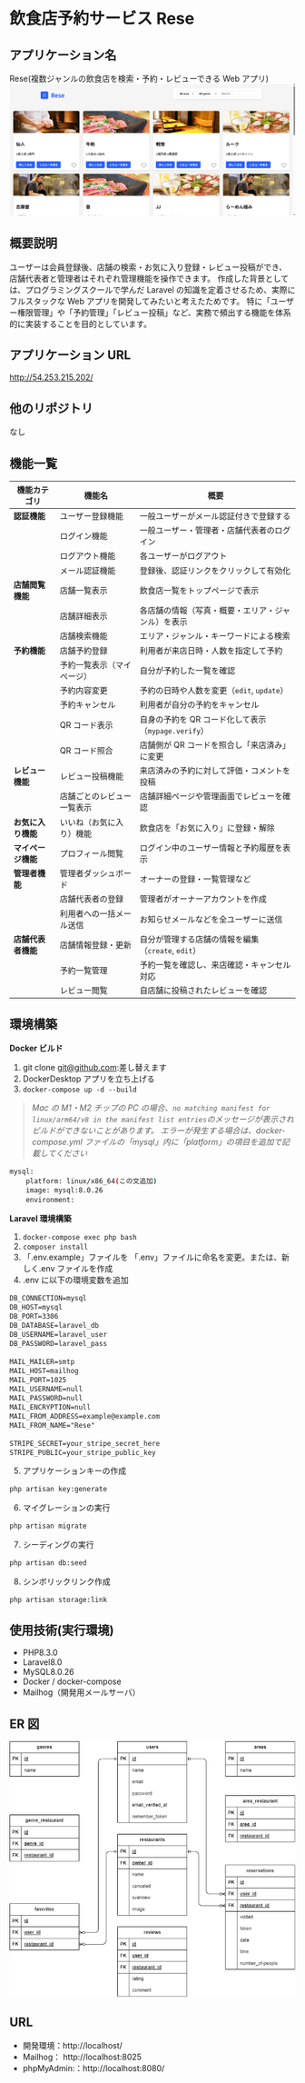 # 飲食店予約サービス Rese

## アプリケーション名

Rese(複数ジャンルの飲食店を検索・予約・レビューできる Web アプリ)
![alt](toppage.png)

## 概要説明

ユーザーは会員登録後、店舗の検索・お気に入り登録・レビュー投稿ができ、
店舗代表者と管理者はそれぞれ管理機能を操作できます。
作成した背景としては、プログラミングスクールで学んだ Laravel の知識を定着させるため、実際にフルスタックな Web アプリを開発してみたいと考えたためです。
特に「ユーザー権限管理」や「予約管理」「レビュー投稿」など、実務で頻出する機能を体系的に実装することを目的としています。

## アプリケーション URL

http://54.253.215.202/

## 他のリポジトリ

なし

## 機能一覧

| 機能カテゴリ       | 機能名                     | 概要                                                |
| ------------------ | -------------------------- | --------------------------------------------------- |
| **認証機能**       | ユーザー登録機能           | 一般ユーザーがメール認証付きで登録する              |
|                    | ログイン機能               | 一般ユーザー・管理者・店舗代表者のログイン          |
|                    | ログアウト機能             | 各ユーザーがログアウト                              |
|                    | メール認証機能             | 登録後、認証リンクをクリックして有効化              |
| **店舗閲覧機能**   | 店舗一覧表示               | 飲食店一覧をトップページで表示                      |
|                    | 店舗詳細表示               | 各店舗の情報（写真・概要・エリア・ジャンル）を表示  |
|                    | 店舗検索機能               | エリア・ジャンル・キーワードによる検索              |
| **予約機能**       | 店舗予約登録               | 利用者が来店日時・人数を指定して予約                |
|                    | 予約一覧表示（マイページ） | 自分が予約した一覧を確認                            |
|                    | 予約内容変更               | 予約の日時や人数を変更（`edit`, `update`）          |
|                    | 予約キャンセル             | 利用者が自分の予約をキャンセル                      |
|                    | QR コード表示              | 自身の予約を QR コード化して表示（`mypage.verify`） |
|                    | QR コード照合              | 店舗側が QR コードを照合し「来店済み」に変更        |
| **レビュー機能**   | レビュー投稿機能           | 来店済みの予約に対して評価・コメントを投稿          |
|                    | 店舗ごとのレビュー一覧表示 | 店舗詳細ページや管理画面でレビューを確認            |
| **お気に入り機能** | いいね（お気に入り）機能   | 飲食店を「お気に入り」に登録・解除                  |
| **マイページ機能** | プロフィール閲覧           | ログイン中のユーザー情報と予約履歴を表示            |
| **管理者機能**     | 管理者ダッシュボード       | オーナーの登録・一覧管理など                        |
|                    | 店舗代表者の登録           | 管理者がオーナーアカウントを作成                    |
|                    | 利用者への一括メール送信   | お知らせメールなどを全ユーザーに送信                |
| **店舗代表者機能** | 店舗情報登録・更新         | 自分が管理する店舗の情報を編集（`create`, `edit`）  |
|                    | 予約一覧管理               | 予約一覧を確認し、来店確認・キャンセル対応          |
|                    | レビュー閲覧               | 自店舗に投稿されたレビューを確認                    |

## 環境構築

**Docker ビルド**

1. git clone git@github.com:差し替えます
2. DockerDesktop アプリを立ち上げる
3. `docker-compose up -d --build`

> _Mac の M1・M2 チップの PC の場合、`no matching manifest for linux/arm64/v8 in the manifest list entries`のメッセージが表示されビルドができないことがあります。
> エラーが発生する場合は、docker-compose.yml ファイルの「mysql」内に「platform」の項目を追加で記載してください_

```bash
mysql:
    platform: linux/x86_64(この文追加)
    image: mysql:8.0.26
    environment:
```

**Laravel 環境構築**

1. `docker-compose exec php bash`
2. `composer install`
3. 「.env.example」ファイルを 「.env」ファイルに命名を変更。または、新しく.env ファイルを作成
4. .env に以下の環境変数を追加

```text
DB_CONNECTION=mysql
DB_HOST=mysql
DB_PORT=3306
DB_DATABASE=laravel_db
DB_USERNAME=laravel_user
DB_PASSWORD=laravel_pass

MAIL_MAILER=smtp
MAIL_HOST=mailhog
MAIL_PORT=1025
MAIL_USERNAME=null
MAIL_PASSWORD=null
MAIL_ENCRYPTION=null
MAIL_FROM_ADDRESS=example@example.com
MAIL_FROM_NAME="Rese"

STRIPE_SECRET=your_stripe_secret_here
STRIPE_PUBLIC=your_stripe_public_key
```

5. アプリケーションキーの作成

```bash
php artisan key:generate
```

6. マイグレーションの実行

```bash
php artisan migrate
```

7. シーディングの実行

```bash
php artisan db:seed
```

8. シンボリックリンク作成

```bash
php artisan storage:link
```

## 使用技術(実行環境)

- PHP8.3.0
- Laravel8.0
- MySQL8.0.26
- Docker / docker-compose
- Mailhog（開発用メールサーバ）

## ER 図

![alt](er_diagram_v2.png)

## URL

- 開発環境：http://localhost/
- Mailhog： http://localhost:8025
- phpMyAdmin:：http://localhost:8080/
